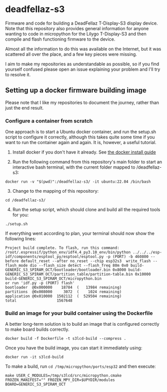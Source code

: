 # deadfellaz-s3
Firmware and code for building a DeadFellaz T-Display-S3 display device. Note that this repository also provides general information for anyone wanting to code in micropython for the Lilygo T-Display-S3 and then compile and flash functioning firmware to the device.

Almost all the information to do this was available on the Internet, but it was scattered all over the place, and a few key pieces were missing.

I aim to make my repositories as understandable as possible, so if you find yourself confused please open an issue explaining your problem and I'll try to resolve it.

## Setting up a docker firmware building image

Please note that I like my repositories to document the journey, rather than just the end result.

### Configure a container from scratch
One approach is to start a Ubuntu docker container, and run the setup.sh script to configure it correctly, although this takes quite some time if you want to run the container again and again. It is, however, a useful tutorial.

1. Install docker if you don't have it already. See [the docker install guide](https://docs.docker.com/engine/install/ubuntu/)

2. Run the following command from this repository's main folder to start an interactive bash terminal, with the current folder mapped to /deadfellaz-s3:

`docker run -v "$(pwd)":/deadfellaz-s3/ -it ubuntu:22.04 /bin/bash`

3. Change to the mapping of this repository:

`cd /deadfellaz-s3/`

4. Run the setup script, which should clone and build all the required tools for you:

`./setup.sh`

If everything went according to plan, your terminal should now show the following lines:

```
Project build complete. To flash, run this command:
/root/.espressif/python_env/idf4.4_py3.10_env/bin/python ../../../esp-idf/components/esptool_py/esptool/esptool.py -p (PORT) -b 460800 --before default_reset --after no_reset --chip esp32s3  write_flash --flash_mode dio --flash_size detect --flash_freq 80m 0x0 build-GENERIC_S3_SPIRAM_OCT/bootloader/bootloader.bin 0x8000 build-GENERIC_S3_SPIRAM_OCT/partition_table/partition-table.bin 0x10000 build-GENERIC_S3_SPIRAM_OCT/micropython.bin
or run 'idf.py -p (PORT) flash'
bootloader  @0x000000    18784  (   13984 remaining)
partitions  @0x008000     3072  (    1024 remaining)
application @0x010000  1502112  (  529504 remaining)
total                  1567648
```
### Build an image for your build container using the Dockerfile

A better long-term solution is to build an image that is configured correctly to make board builds correctly.

`docker build -f Dockerfile -t s3lcd-build --compress .`

Once you have the build image, you can start it immediately using:

`docker run -it s3lcd-build`

To make a build, run `cd /tmp/micropython/ports/esp32` and then execute:

`make USER_C_MODULES=/tmp/s3lcd/src/micropython.cmake FROZEN_MANIFEST="" FROZEN_MPY_DIR=$UPYDIR/modules BOARD=GENERIC_S3_SPIRAM_OCT`


